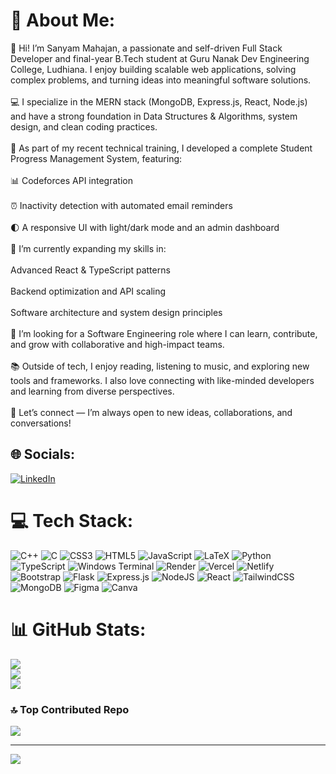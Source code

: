 # 💫 About Me:
👋 Hi! I’m Sanyam Mahajan, a passionate and self-driven Full Stack Developer and final-year B.Tech student at Guru Nanak Dev Engineering College, Ludhiana. I enjoy building scalable web applications, solving complex problems, and turning ideas into meaningful software solutions.<br><br>💻 I specialize in the MERN stack (MongoDB, Express.js, React, Node.js) and have a strong foundation in Data Structures & Algorithms, system design, and clean coding practices.<br><br>🚀 As part of my recent technical training, I developed a complete Student Progress Management System, featuring:<br><br>📊 Codeforces API integration<br><br>⏰ Inactivity detection with automated email reminders<br><br>🌓 A responsive UI with light/dark mode and an admin dashboard<br><br>🌱 I’m currently expanding my skills in:<br><br>Advanced React & TypeScript patterns<br><br>Backend optimization and API scaling<br><br>Software architecture and system design principles<br><br>🤝 I’m looking for a Software Engineering role where I can learn, contribute, and grow with collaborative and high-impact teams.<br><br>📚 Outside of tech, I enjoy reading, listening to music, and exploring new tools and frameworks. I also love connecting with like-minded developers and learning from diverse perspectives.<br><br>💬 Let’s connect — I’m always open to new ideas, collaborations, and conversations!


## 🌐 Socials:
[![LinkedIn](https://img.shields.io/badge/LinkedIn-%230077B5.svg?logo=linkedin&logoColor=white)](https://linkedin.com/in/SanyamMahajan) 

# 💻 Tech Stack:
![C++](https://img.shields.io/badge/c++-%2300599C.svg?style=for-the-badge&logo=c%2B%2B&logoColor=white) ![C](https://img.shields.io/badge/c-%2300599C.svg?style=for-the-badge&logo=c&logoColor=white) ![CSS3](https://img.shields.io/badge/css3-%231572B6.svg?style=for-the-badge&logo=css3&logoColor=white) ![HTML5](https://img.shields.io/badge/html5-%23E34F26.svg?style=for-the-badge&logo=html5&logoColor=white) ![JavaScript](https://img.shields.io/badge/javascript-%23323330.svg?style=for-the-badge&logo=javascript&logoColor=%23F7DF1E) ![LaTeX](https://img.shields.io/badge/latex-%23008080.svg?style=for-the-badge&logo=latex&logoColor=white) ![Python](https://img.shields.io/badge/python-3670A0?style=for-the-badge&logo=python&logoColor=ffdd54) ![TypeScript](https://img.shields.io/badge/typescript-%23007ACC.svg?style=for-the-badge&logo=typescript&logoColor=white) ![Windows Terminal](https://img.shields.io/badge/Windows%20Terminal-%234D4D4D.svg?style=for-the-badge&logo=windows-terminal&logoColor=white) ![Render](https://img.shields.io/badge/Render-%46E3B7.svg?style=for-the-badge&logo=render&logoColor=white) ![Vercel](https://img.shields.io/badge/vercel-%23000000.svg?style=for-the-badge&logo=vercel&logoColor=white) ![Netlify](https://img.shields.io/badge/netlify-%23000000.svg?style=for-the-badge&logo=netlify&logoColor=#00C7B7) ![Bootstrap](https://img.shields.io/badge/bootstrap-%238511FA.svg?style=for-the-badge&logo=bootstrap&logoColor=white) ![Flask](https://img.shields.io/badge/flask-%23000.svg?style=for-the-badge&logo=flask&logoColor=white) ![Express.js](https://img.shields.io/badge/express.js-%23404d59.svg?style=for-the-badge&logo=express&logoColor=%2361DAFB) ![NodeJS](https://img.shields.io/badge/node.js-6DA55F?style=for-the-badge&logo=node.js&logoColor=white) ![React](https://img.shields.io/badge/react-%2320232a.svg?style=for-the-badge&logo=react&logoColor=%2361DAFB) ![TailwindCSS](https://img.shields.io/badge/tailwindcss-%2338B2AC.svg?style=for-the-badge&logo=tailwind-css&logoColor=white) ![MongoDB](https://img.shields.io/badge/MongoDB-%234ea94b.svg?style=for-the-badge&logo=mongodb&logoColor=white) ![Figma](https://img.shields.io/badge/figma-%23F24E1E.svg?style=for-the-badge&logo=figma&logoColor=white) ![Canva](https://img.shields.io/badge/Canva-%2300C4CC.svg?style=for-the-badge&logo=Canva&logoColor=white)
# 📊 GitHub Stats:
![](https://github-readme-stats.vercel.app/api?username=SanyamMahajan&theme=radical&hide_border=false&include_all_commits=true&count_private=false)<br/>
![](https://nirzak-streak-stats.vercel.app/?user=SanyamMahajan&theme=radical&hide_border=false)<br/>
![](https://github-readme-stats.vercel.app/api/top-langs/?username=SanyamMahajan&theme=radical&hide_border=false&include_all_commits=true&count_private=false&layout=compact)

### 🔝 Top Contributed Repo
![](https://github-contributor-stats.vercel.app/api?username=SanyamMahajan&limit=5&theme=dark&combine_all_yearly_contributions=true)

---
[![](https://visitcount.itsvg.in/api?id=SanyamMahajan&icon=0&color=0)](https://visitcount.itsvg.in)

<!-- Proudly created with GPRM ( https://gprm.itsvg.in ) -->
